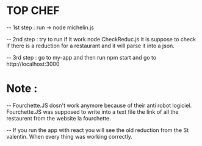 # TOP CHEF

-- 1st step : run -> node michelin.js


-- 2nd step : try to run if it work node CheckReduc.js it is suppose to check if there is a reduction for a restaurant and it will parse it into a json.


-- 3rd step : go to my-app and then run npm start and go to http://localhost:3000

# Note :

-- Fourchette.JS dosn't work anymore because of their anti robot logiciel. Fourchette.JS was supposed to write into a text file the link of all the restaurent from the website la fourchette.

-- If you run the app with react you will see the old reduction from the St valentin. When every thing was working correctly.
